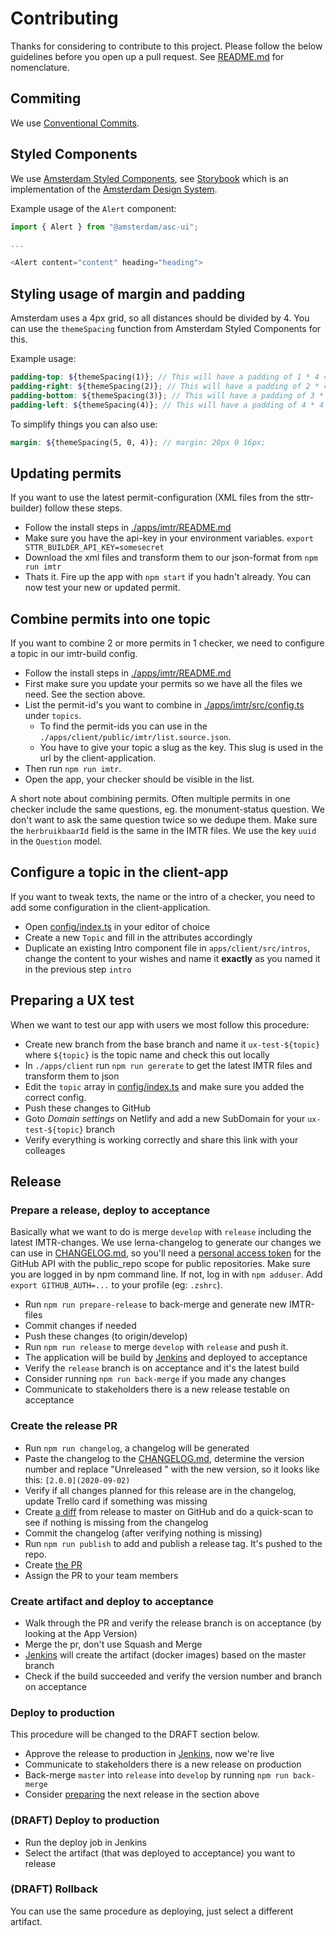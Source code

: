 # Contributing

Thanks for considering to contribute to this project. Please follow the below guidelines before you
open up a pull request. See [README.md](README.md) for nomenclature.

## Commiting

We use [Conventional Commits](https://www.conventionalcommits.org).

## Styled Components

We use [Amsterdam Styled Components](https://github.com/Amsterdam/amsterdam-styled-components/), see [Storybook](https://amsterdam.github.io/amsterdam-styled-components) which is an implementation of the [Amsterdam Design System](https://designsystem.amsterdam.nl).

Example usage of the `Alert` component:

```js
import { Alert } from "@amsterdam/asc-ui";

...

<Alert content="content" heading="heading">
```

## Styling usage of margin and padding

Amsterdam uses a 4px grid, so all distances should be divided by 4. You can use the `themeSpacing` function from Amsterdam Styled Components for this.

Example usage:

```scss
padding-top: ${themeSpacing(1)}; // This will have a padding of 1 * 4 = 4px
padding-right: ${themeSpacing(2)}; // This will have a padding of 2 * 4 = 8px
padding-bottom: ${themeSpacing(3)}; // This will have a padding of 3 * 4 = 12px
padding-left: ${themeSpacing(4)}; // This will have a padding of 4 * 4 = 16px
```

To simplify things you can also use:

```scss
margin: ${themeSpacing(5, 0, 4)}; // margin: 20px 0 16px;
```

## Updating permits

If you want to use the latest permit-configuration (XML files from the sttr-builder) follow these steps.

- Follow the install steps in [./apps/imtr/README.md](./apps/imtr/README.md)
- Make sure you have the api-key in your environment variables. `export STTR_BUILDER_API_KEY=somesecret`
- Download the xml files and transform them to our json-format from `npm run imtr`
- Thats it. Fire up the app with `npm start` if you hadn't already. You can now test your new or updated permit.

## Combine permits into one topic

If you want to combine 2 or more permits in 1 checker, we need to configure a topic in our imtr-build config.

- Follow the install steps in [./apps/imtr/README.md](./scripts/sttimtrr_build/README.md)
- First make sure you update your permits so we have all the files we need. See the section above.
- List the permit-id's you want to combine in [./apps/imtr/src/config.ts](./apps/imtr/src/config.ts) under `topics`.
  - To find the permit-ids you can use in the `./apps/client/public/imtr/list.source.json`.
  - You have to give your topic a slug as the key. This slug is used in the url by the client-application.
- Then run `npm run imtr`.
- Open the app, your checker should be visible in the list.

A short note about combining permits. Often multiple permits in one checker include the same questions, eg. the monument-status question. We don't want to ask the same question twice so we dedupe them. Make sure the `herbruikbaarId` field is the same in the IMTR files. We use the key `uuid` in the `Question` model.

## Configure a topic in the client-app

If you want to tweak texts, the name or the intro of a checker, you need to add some configuration in the client-application.

- Open [config/index.ts](apps/client/src/config/index.ts) in your editor of choice
- Create a new `Topic` and fill in the attributes accordingly
- Duplicate an existing Intro component file in `apps/client/src/intros`, change the content to your wishes and name it **exactly** as you named it in the previous step `intro`

## Preparing a UX test

When we want to test our app with users we most follow this procedure:

- Create new branch from the base branch and name it `ux-test-${topic}` where `${topic}` is the topic name and check this out locally
- In `./apps/client` run `npm run gererate` to get the latest IMTR files and transform them to json
- Edit the `topic` array in [config/index.ts](apps/client/src/config/index.ts) and make sure you added the correct config.
- Push these changes to GitHub
- Goto _Domain settings_ on Netlify and add a new SubDomain for your `ux-test-${topic}` branch
- Verify everything is working correctly and share this link with your colleages

## Release

### Prepare a release, deploy to acceptance

Basically what we want to do is merge `develop` with `release` including the latest IMTR-changes. We use lerna-changelog to generate our changes we can use in [CHANGELOG.md](CHANGELOG.md), so you'll need a [personal access token](https://github.com/settings/tokens) for the GitHub API with the public_repo scope for public repositories.
Make sure you are logged in by npm command line. If not, log in with `npm adduser`. Add `export GITHUB_AUTH=...` to your profile (eg: `.zshrc`).

- Run `npm run prepare-release` to back-merge and generate new IMTR-files
- Commit changes if needed
- Push these changes (to origin/develop)
- Run `npm run release` to merge `develop` with `release` and push it.
- The application will be build by [Jenkins](https://ci.data.amsterdam.nl/job/OIS/job/vergunningcheck/job/release/) and deployed to acceptance
- Verify the `release` branch is on acceptance and it's the latest build
- Consider running `npm run back-merge` if you made any changes
- Communicate to stakeholders there is a new release testable on acceptance

### Create the release PR

- Run `npm run changelog`, a changelog will be generated
- Paste the changelog to the [CHANGELOG.md](CHANGELOG.md), determine the version number and replace "Unreleased " with the new version, so it looks like this: `[2.0.0](2020-09-02)`
- Verify if all changes planned for this release are in the changelog, update Trello card if something was missing
- Create [a diff](https://github.com/Amsterdam/vergunningcheck/compare/master...release) from release to master on GitHub and do a quick-scan to see if nothing is missing from the changelog
- Commit the changelog (after verifying nothing is missing)
- Run `npm run publish` to add and publish a release tag. It's pushed to the repo.
- Create [the PR](https://github.com/Amsterdam/vergunningcheck/compare/master...release)
- Assign the PR to your team members

### Create artifact and deploy to acceptance

- Walk through the PR and verify the release branch is on acceptance (by looking at the App Version)
- Merge the pr, don't use Squash and Merge
- [Jenkins](https://ci.data.amsterdam.nl/job/OIS/job/vergunningcheck/job/master/) will create the artifact (docker images) based on the master branch
- Check if the build succeeded and verify the version number and branch on acceptance

### Deploy to production

This procedure will be changed to the DRAFT section below.

- Approve the release to production in [Jenkins](https://ci.data.amsterdam.nl/job/OIS/job/vergunningcheck/job/master/), now we're live
- Communicate to stakeholders there is a new release on production
- Back-merge `master` into `release` into `develop` by running `npm run back-merge`
- Consider [preparing](#prepare-a-release) the next release in the section above

### (DRAFT) Deploy to production

- Run the deploy job in Jenkins
- Select the artifact (that was deployed to acceptance) you want to release

### (DRAFT) Rollback

You can use the same procedure as deploying, just select a different artifact.
